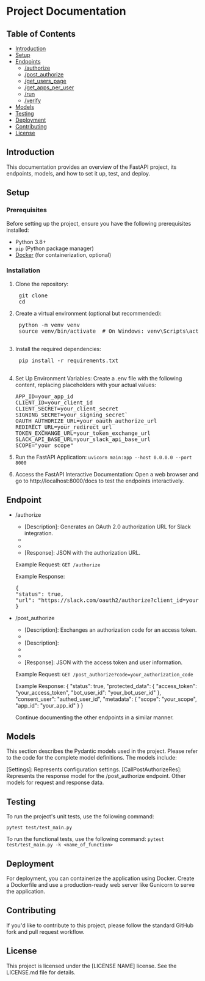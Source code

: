 # Project Documentation

## Table of Contents

- [Introduction](#introduction)
- [Setup](#setup)
- [Endpoints](#endpoints)
  - [/authorize](#authorize)
  - [/post_authorize](#post_authorize)
  - [/get_users_page](#get_users_page)
  - [/get_apps_per_user](#get_apps_per_user)
  - [/run](#run)
  - [/verify](#verify)
- [Models](#models)
- [Testing](#testing)
- [Deployment](#deployment)
- [Contributing](#contributing)
- [License](#license)

## Introduction

This documentation provides an overview of the FastAPI project, its endpoints, models, and how to set it up, test, and deploy.

## Setup

### Prerequisites

Before setting up the project, ensure you have the following prerequisites installed:

- Python 3.8+
- `pip` (Python package manager)
- [Docker](https://www.docker.com/) (for containerization, optional)

### Installation

1. Clone the repository:
    <pre>
    git clone <repository_url>
    cd <repository_directory>
   </pre>


2. Create a virtual environment (optional but recommended):
   <pre>
    python -m venv venv
    source venv/bin/activate  # On Windows: venv\Scripts\activate
    </pre>

3. Install the required dependencies:
    <pre>
    pip install -r requirements.txt
    </pre>


4. Set Up Environment Variables:
   Create a .env file with the following content, replacing placeholders with your actual values:
   <pre>
   APP_ID=your_app_id
   CLIENT_ID=your_client_id
   CLIENT_SECRET=your_client_secret
   SIGNING_SECRET=your_signing_secret`
   OAUTH_AUTHORIZE_URL=your_oauth_authorize_url
   REDIRECT_URL=your_redirect_url
   TOKEN_EXCHANGE_URL=your_token_exchange_url
   SLACK_API_BASE_URL=your_slack_api_base_url
   SCOPE="your_scope"
   </pre>


5. Run the FastAPI Application:
   `uvicorn main:app --host 0.0.0.0 --port 8000`

6. Access the FastAPI Interactive Documentation:
   Open a web browser and go to http://localhost:8000/docs to test the endpoints interactively.



## Endpoint

-   /authorize
    -   [Description]: Generates an OAuth 2.0 authorization URL for Slack integration.
    -   [HTTP Method]: GET
    -   [Parameters]: None
    -   [Response]: JSON with the authorization URL.
    
    Example Request:
    `GET /authorize`

    Example Response:
    <pre>
    {
    "status": true,
    "url": "https://slack.com/oauth2/authorize?client_id=your_client_id&scope=your_scope"
    }
    </pre>

-   /post_authorize
    -   [Description]: Exchanges an authorization code for an access token.
    -   [HTTP]: Exchanges
    -   [Description]:
    -   [HTTP Method]: GET
    -   [Parameters]: code (authorization code)
    -   [Response]: JSON with the access token and user information.
    
    Example Request:
    `GET /post_authorize?code=your_authorization_code`
    
    Example Response:
    </pre>
    {
    "status": true,
    "protected_data": {
        "access_token": "your_access_token",
        "bot_user_id": "your_bot_user_id"
    },
    "consent_user": "authed_user_id",
    "metadata": {
        "scope": "your_scope",
        "app_id": "your_app_id"
    }
    }
    </pre>

    Continue documenting the other endpoints in a similar manner.

##  Models
This section describes the Pydantic models used in the project. Please refer to the code for the complete model definitions. The models include:

[Settings]: Represents configuration settings.
[CallPostAuthorizeRes]: Represents the response model for the /post_authorize endpoint.
Other models for request and response data.

##  Testing
To run the project's unit tests, use the following command:

`pytest test/test_main.py`

To run the functional tests, use the following command:
`pytest test/test_main.py -k <name_of_function>`



##  Deployment
For deployment, you can containerize the application using Docker. Create a Dockerfile and use a production-ready web server like Gunicorn to serve the application.

##  Contributing
If you'd like to contribute to this project, please follow the standard GitHub fork and pull request workflow.

##  License
This project is licensed under the [LICENSE NAME] license. See the LICENSE.md file for details.


